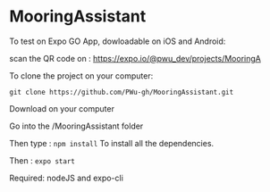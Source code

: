 # MooringAssistant

To test on Expo GO App, dowloadable on iOS and Android:

scan the QR code on : https://expo.io/@pwu_dev/projects/MooringA




To clone the project on your computer:

``git clone https://github.com/PWu-gh/MooringAssistant.git``   


Download on your computer

Go into the /MooringAssistant folder

Then type : 
``npm install``
To install all the dependencies.

Then : 
``expo start``


Required: nodeJS and expo-cli

